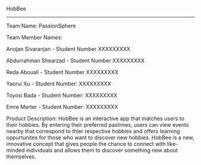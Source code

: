 HobBee
*****

Team Name: PassionSphere

Team Member Names:

Anojan Sivaranjan - Student Number XXXXXXXXX

Abdurrahman Shearzad - Student Number XXXXXXXXX

Reda Abouali - Student Number XXXXXXXXX

Yaorui Xu - Student Number: XXXXXXXXX

Toyosi Bada - Student Number: XXXXXXXXX

Emre Merter - Student Number: XXXXXXXXX

Product Description: HobBee is an interactive app that matches users to their hobbies. By entering their preferred pastimes, users can view events nearby that correspond to thier respective hobbies and offers learning oppurtunites for those who want to discover new hobbies. HobBee is a new, innovative concept that gives people the chance to connect with like-minded individuals and allows them to discover something new about themselves.
